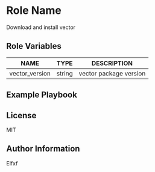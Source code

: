 Role Name
=========

Download and install vector

Role Variables
--------------

| NAME           | TYPE   | DESCRIPTION            |
|----------------|--------|------------------------|
| vector_version | string | vector package version |

Example Playbook
----------------

License
-------

MIT

Author Information
------------------

Elfxf

